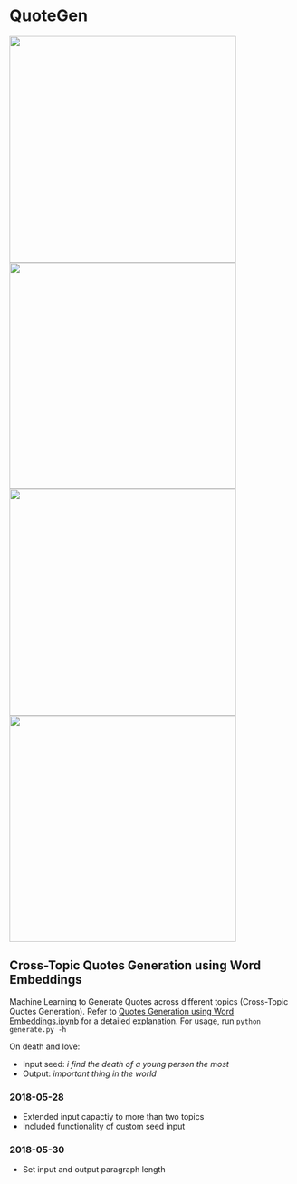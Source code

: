 # QuoteGen

<img src="https://raw.githubusercontent.com/krohak/QuoteGen/master/outputs/1.jpg" height="400" width="400"><img src="https://raw.githubusercontent.com/krohak/QuoteGen/master/outputs/2.png" height="400" width="400"><img src="https://raw.githubusercontent.com/krohak/QuoteGen/master/outputs/3.png" height="400" width="400"><img src="https://raw.githubusercontent.com/krohak/QuoteGen/master/outputs/qg.png" height="400" width="400">


## Cross-Topic Quotes Generation using Word Embeddings
Machine Learning to Generate Quotes across different topics (Cross-Topic Quotes Generation).
Refer to [Quotes Generation using Word Embeddings.ipynb](https://github.com/krohak/QuoteGen/blob/master/Quotes%20Generation%20using%20Word%20Embeddings.ipynb) for a detailed explanation. For usage, run `python generate.py -h`


On death and love:

- Input seed: *i find the death of a young person the most*
- Output: *important thing in the world*


### 2018-05-28
- Extended input capactiy to more than two topics
- Included functionality of custom seed input

### 2018-05-30
- Set input and output paragraph length
